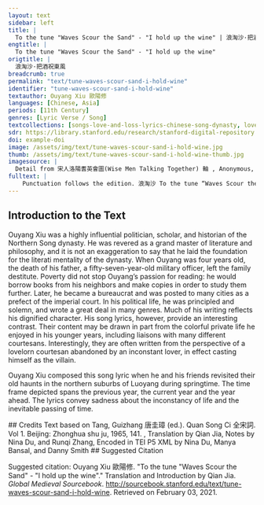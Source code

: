 ```yaml
---
layout: text
sidebar: left
title: |
  To the tune "Waves Scour the Sand" - "I hold up the wine" | 浪淘沙·把酒祝東風
engtitle: |
  To the tune "Waves Scour the Sand" - "I hold up the wine"
origtitle: |
  浪淘沙·把酒祝東風
breadcrumb: true
permalink: "text/tune-waves-scour-sand-i-hold-wine"
identifier: "tune-waves-scour-sand-i-hold-wine"
textauthor: Ouyang Xiu 歐陽修
languages: [Chinese, Asia]
periods: [11th Century]
genres: [Lyric Verse / Song]
textcollections: [songs-love-and-loss-lyrics-chinese-song-dynasty, love-songs-medieval-world-lyrics-europe-and-asia]
sdr: https://library.stanford.edu/research/stanford-digital-repository 
doi: example-doi 
image: /assets/img/text/tune-waves-scour-sand-i-hold-wine.jpg
thumb: /assets/img/text/tune-waves-scour-sand-i-hold-wine-thumb.jpg
imagesource: |
  Detail from 宋人洛陽耆英會圖(Wise Men Talking Together) 軸 , Anonymous,  National Palace Museum, Accession Number: K2A000173N000000000PAA [Public Domain]]
fulltext: |
    Punctuation follows the edition. 浪淘沙 To the tune “Waves Scour the Sand” 把酒祝東風。 I hold up the wine and toast the eastern wind, 且共從容。 “Let us dally and not rush.” 垂楊紫陌洛城東。 Along the lilac-laden path with drooping willows in the east of Luoyang, 總是當時攜手處， Is where we used to walk hand in hand, 游遍芳叢。 Roaming among the thickets of fragrance.refers to flowers 聚散苦匆匆。 Gathering together is always fleeting and separating is always bitter. 此恨無窮。 My regrets about this have no end. 今年花勝去年紅。 The flowers this year are redder than the last; 可惜明年花更好， It is a pity that when next year's ones are even better, 知與誰同。 I do not know with whom I will look at them. 
---
```

## Introduction to the Text 
<p dir="ltr" id="docs-internal-guid-f40f9790-7fff-ba57-7912-ac9703b6f020">Ouyang Xiu was a highly influential politician, scholar, and historian of the Northern Song dynasty. He was revered as a grand master of literature and philosophy, and it is not an exaggeration to say that he laid the foundation for the literati mentality of the dynasty. When Ouyang was four years old, the death of his father, a fifty-seven-year-old military officer, left the family destitute. Poverty did not stop Ouyang’s passion for reading: he would borrow books from his neighbors and make copies in order to study them further. Later, he became a bureaucrat and was posted to many cities as a prefect of the imperial court. In his political life, he was principled and solemn, and wrote a great deal in many genres. Much of his writing reflects his dignified character. His song lyrics, however, provide an interesting contrast. Their content may be drawn in part from the colorful private life he enjoyed in his younger years, including liaisons with many different courtesans. Interestingly, they are often written from the perspective of a lovelorn courtesan abandoned by an inconstant lover, in effect casting himself as the villain.</p> <p dir="ltr" id="docs-internal-guid-2ac7761f-7fff-1620-d1c5-b860b59d987d">Ouyang Xiu composed this song lyric when he and his friends revisited their old haunts in the northern suburbs of Luoyang during springtime. The time frame depicted spans the previous year, the current year and the year ahead. The lyrics convey sadness about the inconstancy of life and the inevitable passing of time. </p>
## Credits
Text based on Tang, Guizhang 唐圭璋 (ed.). Quan Song Ci 全宋詞. Vol 1. Beijing: Zhonghua shu ju, 1965, 141. 					, 
Translation by Qian Jia, Notes by Nina Du,  and Runqi Zhang, 
Encoded in TEI P5 XML by Nina Du, Manya Bansal,  and Danny Smith
## Suggested Citation
<p>Suggested citation: Ouyang Xiu 歐陽修.  "To the tune "Waves Scour the Sand" - "I hold up the wine"." Translation and Introduction by Qian Jia. <em>Global Medieval Sourcebook</em>. <a href="http://sourcebook.stanford.edu/text/tune-waves-scour-sand-i-hold-wine">http://sourcebook.stanford.edu/text/tune-waves-scour-sand-i-hold-wine</a>. Retrieved on February 03, 2021.</p>